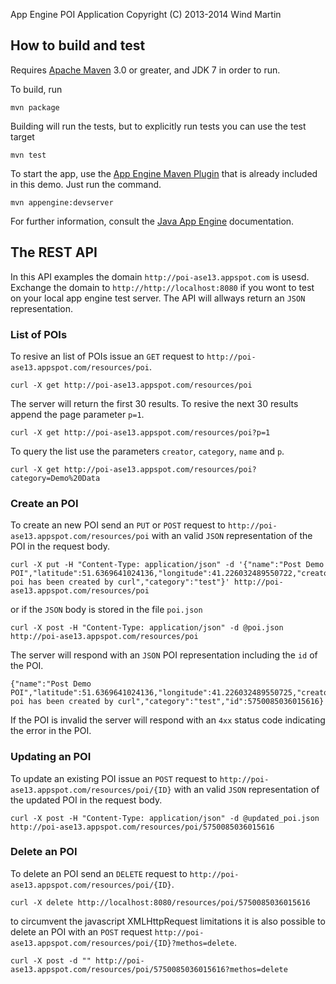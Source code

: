 App Engine POI Application
Copyright (C) 2013-2014 Wind Martin

## How to build and test

Requires [Apache Maven](http://maven.apache.org) 3.0 or greater, and JDK 7 in order to run.

To build, run

    mvn package

Building will run the tests, but to explicitly run tests you can use the test target

    mvn test

To start the app, use the [App Engine Maven Plugin](http://code.google.com/p/appengine-maven-plugin/) that is already included in this demo.  Just run the command.

    mvn appengine:devserver

For further information, consult the [Java App Engine](https://developers.google.com/appengine/docs/java/overview) documentation.

## The REST API

In this API examples the domain `http://poi-ase13.appspot.com` is usesd. Exchange the domain to `http://http://localhost:8080` if you wont to test on your local app engine test server.
The API will allways return an `JSON` representation.

### List of POIs

To resive an list of POIs issue an `GET` request to `http://poi-ase13.appspot.com/resources/poi`.

	curl -X get http://poi-ase13.appspot.com/resources/poi
	
The server will return the first 30 results. To resive the next 30 results append the page parameter `p=1`.

	curl -X get http://poi-ase13.appspot.com/resources/poi?p=1
	
To query the list use the parameters `creator`, `category`, `name` and `p`.

	curl -X get http://poi-ase13.appspot.com/resources/poi?category=Demo%20Data
	
### Create an POI

To create an new POI send an `PUT` or `POST` request to `http://poi-ase13.appspot.com/resources/poi` with an valid `JSON` representation of the POI in the request body.

	curl -X put -H "Content-Type: application/json" -d '{"name":"Post Demo POI","latitude":51.6369641024136,"longitude":41.226032489550722,"creator":"curl","description":"this poi has been created by curl","category":"test"}' http://poi-ase13.appspot.com/resources/poi
	
or if the `JSON` body is stored in the file `poi.json`

	curl -X post -H "Content-Type: application/json" -d @poi.json http://poi-ase13.appspot.com/resources/poi 
	
The server will respond with an `JSON` POI representation including the `id` of the POI.

	{"name":"Post Demo POI","latitude":51.6369641024136,"longitude":41.226032489550725,"creator":"curl","description":"this poi has been created by curl","category":"test","id":5750085036015616}
	
If the POI is invalid the server will respond with an `4xx` status code indicating the error in the POI.

### Updating an POI

To update an existing POI issue an `POST` request to `http://poi-ase13.appspot.com/resources/poi/{ID}` with an valid `JSON` representation of the updated POI in the request body.

	curl -X post -H "Content-Type: application/json" -d @updated_poi.json http://poi-ase13.appspot.com/resources/poi/5750085036015616
	
### Delete an POI

To delete an POI send an `DELETE` request to `http://poi-ase13.appspot.com/resources/poi/{ID}`.

	curl -X delete http://localhost:8080/resources/poi/5750085036015616
	
to circumvent the javascript XMLHttpRequest limitations it is also possible to delete an POI with an `POST` request `http://poi-ase13.appspot.com/resources/poi/{ID}?methos=delete`.

	curl -X post -d "" http://poi-ase13.appspot.com/resources/poi/5750085036015616?methos=delete

